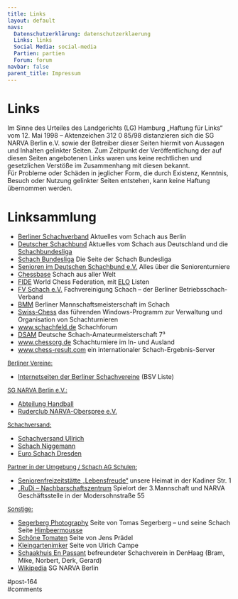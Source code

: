 ```yaml
---
title: Links 
layout: default
navs:
  Datenschutzerklärung: datenschutzerklaerung
  Links: links
  Social Media: social-media
  Partien: partien
  Forum: forum
navbar: false
parent_title: Impressum
---
```

<div class="post-164 page type-page status-publish hentry" id="post-164">
<h1 class="entry-title">Links</h1>
<div class="entry-content">
<p>Im Sinne des Urteiles des Landgerichts (LG) Hamburg „Haftung für Links“ vom 12. Mai 1998 – Aktenzeichen 312 0 85/98 distanzieren sich die SG NARVA Berlin e.V. sowie der Betreiber dieser Seiten hiermit von Aussagen und Inhalten gelinkter Seiten. Zum Zeitpunkt der Veröffentlichung der auf diesen Seiten angebotenen Links waren uns keine rechtlichen und gesetzlichen Verstöße im Zusammenhang mit diesen bekannt.<br/>
Für Probleme oder Schäden in jeglicher Form, die durch Existenz, Kenntnis, Besuch oder Nutzung gelinkter Seiten entstehen, kann keine Haftung übernommen werden.</p>
<div class="aligncenter">
<h1 class="heading1" id="a1">Linksammlung</h1>
<ul>
<li><a href="http://www.berlinerschachverband.de" rel="noopener noreferrer" target="_blank">Berliner Schachverband</a> Aktuelles vom Schach aus Berlin</li>
<li><a href="http://www.schachbund.de" rel="noopener noreferrer" target="_blank">Deutscher Schachbund</a> Aktuelles vom Schach aus Deutschland und die <a href="http://www.schachbund.de/SchachBL/index.php" rel="noopener noreferrer" target="_blank">Schachbundesliga</a></li>
<li><a href="http://www.schachbundesliga.de" rel="noopener noreferrer" target="_blank">Schach Bundesliga</a> Die Seite der Schach Bundesliga</li>
<li><a href="http://senioren.schachbund.de/" rel="noopener noreferrer" target="_blank">Senioren im Deutschen Schachbund e.V.</a> Alles über die Seniorenturniere</li>
<li><a href="http://www.chessbase.de/" rel="noopener noreferrer" target="_blank">Chessbase</a> Schach aus aller Welt</li>
<li><a href="http://www.fide.com/" rel="noopener noreferrer" target="_blank">FIDE</a> World Chess Federation, mit <a href="http://ratings.fide.com/" rel="noopener noreferrer" target="_blank">ELO</a> Listen</li>
<li><a href="http://www.fvschach.de" rel="noopener noreferrer" target="_blank">FV Schach e.V.</a> Fachvereinigung Schach – der Berliner Betriebsschach-Verband</li>
<li><a href="http://www.mattzug.de/bmm/" rel="noopener noreferrer" target="_blank">BMM</a> Berliner Mannschaftsmeisterschaft im Schach</li>
<li><a href="http://www.swiss-chess.de/" rel="noopener noreferrer" target="_blank">Swiss-Chess</a> das führenden Windows-Programm zur Verwaltung und Organisation von Schachturnieren</li>
<li><a href="http://www.schachfeld.de/" rel="noopener noreferrer" target="_blank">www.schachfeld.de</a> Schachforum</li>
<li><a href="https://www.dsam-cup.de/" rel="noopener noreferrer" target="_blank">DSAM</a> Deutsche Schach-Amateurmeisterschaft 7³</li>
<li><a href="http://www.chessorg.de/index.php" rel="noopener noreferrer" target="_blank">www.chessorg.de</a> Schachturniere im In- und Ausland</li>
<li><a href="http://chess-results.com/" rel="noopener noreferrer" target="_blank">www.chess-result.com</a> ein internationaler Schach-Ergebnis-Server</li>
</ul>
<p><span style="font-size: small;"><u>Berliner Vereine:</u></span></p>
<ul>
<li><a href="http://www.berlinerschachverband.de/vereine.html" rel="noopener noreferrer" target="_blank">Internetseiten der Berliner Schachvereine</a> (BSV Liste)</li>
</ul>
<p><span style="font-size: small;"><u>SG NARVA Berlin e.V.:</u></span></p>
<ul>
<li><a href="http://www.sg-narva.de/" rel="noopener noreferrer" target="_blank">Abteilung Handball</a></li>
<li><a href="https://rcno.jimdofree.com/" rel="noopener noreferrer" target="_blank">Ruderclub NARVA-Oberspree e.V.</a></li>
</ul>
<p><span style="font-size: small;"><u>Schachversand:</u></span></p>
<ul>
<li><a href="http://schachversand-ullrich.de/" rel="noopener noreferrer" target="_blank">Schachversand Ullrich</a></li>
<li><a href="https://www.schachversand.de/startneu2.htm" rel="noopener noreferrer" target="_blank">Schach Niggemann</a></li>
<li><a href="http://www.euroschach.de/" rel="noopener noreferrer" target="_blank">Euro Schach Dresden</a></li>
</ul>
<p><span style="font-size: small;"><u>Partner in der Umgebung / Schach AG Schulen:</u></span></p>
<ul>
<li><a href="http://www.falckensteinstrasse.de/sites/lebensfreude/lebensfreude.html" rel="noopener noreferrer" target="_blank">Seniorenfreizeitstätte „Lebensfreude“</a> unsere Heimat in der Kadiner Str. 1</li>
<li><a href="http://www.rudizentrum.de/" rel="noopener noreferrer" target="_blank">„RuDi – Nachbarschaftszentrum</a> Spielort der 3.Mannschaft und NARVA Geschäftsstelle in der Modersohnstraße 55</li>
</ul>
<p><span style="font-size: small;"><u>Sonstige:</u></span></p>
<ul>
<li><a href="http://www.segerberg.de/" rel="noopener noreferrer" target="_blank">Segerberg Photography</a> Seite von Tomas Segerberg – und seine Schach Seite <a href="http://www.himbeermousse.de/" rel="noopener" target="_blank">Himbeermousse</a></li>
<li><a href="http://www.schoenetomaten.de/index.htm" rel="noopener noreferrer" target="_blank">Schöne Tomaten</a> Seite von Jens Prädel</li>
<li><a href="http://www.imkerei-muehlenfliess.de/index.html#anchor-top" rel="noopener noreferrer" target="_blank">Kleingartenimker</a> Seite von Ulrich Campe</li>
<li><a href="http://schaakhuis.nl/" rel="noopener" target="_blank">Schaakhuis En Passant</a> befreundeter Schachverein in DenHaag (Bram, Mike, Norbert, Derk, Gerard)</li>
<li><a href="http://de.wikipedia.org/wiki/SG_NARVA_Berlin" rel="noopener noreferrer" target="_blank">Wikipedia</a> SG NARVA Berlin</li>
</ul>
</div>
</div><!-- .entry-content -->
</div> #post-164 
<div id="comments">
</div> #comments 
